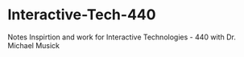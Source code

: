 # Interactive-Tech-440
Notes Inspirtion and work for Interactive Technologies - 440 with Dr. Michael Musick
